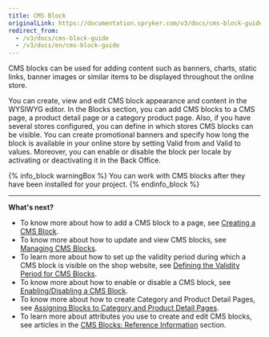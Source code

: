 ```yaml
---
title: CMS Block
originalLink: https://documentation.spryker.com/v3/docs/cms-block-guide
redirect_from:
  - /v3/docs/cms-block-guide
  - /v3/docs/en/cms-block-guide
---
```


CMS blocks can be used for adding content such as banners, charts, static links, banner images or similar items to be displayed throughout the online store.

You can create, view and edit CMS block appearance and content in the WYSIWYG editor. In the Blocks section, you can add CMS blocks to a CMS page, a product detail page or a category product page. Also, if you have several stores configured, you can define in which stores CMS blocks can be visible. You can create promotional banners and specify how long the block is available in your online store by setting Valid from and Valid to values. Moreover, you can enable or disable the block per locale by activating or deactivating it in the Back Office.

{% info_block warningBox %}
You can work with CMS blocks after they have been installed for your project.
{% endinfo_block %}

***
**What's next?**

* To know more about how to add a CMS block to a page, see [Creating a CMS Block](/docs/scos/dev/user-guides/202001.0/back-office-user-guide/content-management/blocks/creating-cms-bl).
* To know more about how to update and view CMS blocks, see [Managing CMS Blocks](/docs/scos/dev/user-guides/202001.0/back-office-user-guide/content-management/blocks/managing-cms-bl).
* To learn more about how to set up the validity period during which a CMS block is visible on the shop website, see [Defining the Validity Period for CMS Blocks](/docs/scos/dev/user-guides/202001.0/back-office-user-guide/content-management/blocks/defining-validi).
* To know more about how to enable or disable a CMS block, see [Enabling/Disabling a CMS Block](https://documentation.spryker.com/v4/docs/managing-cms-blocks#activating-or-deactivating-a-cms-block).
* To know more about how to create Category and Product Detail Pages, see [Assigning Blocks to Category and Product Detail Pages](/docs/scos/dev/user-guides/202001.0/back-office-user-guide/content-management/blocks/assigning-block).
* To learn more about attributes you use to create and edit CMS blocks, see articles in the [CMS Blocks: Reference Information](/docs/scos/dev/user-guides/202001.0/back-office-user-guide/content-management/blocks/references/cms-block-refer) section.

